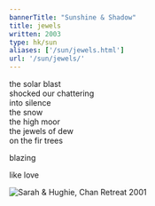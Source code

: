 ```yaml
---
bannerTitle: "Sunshine & Shadow" 
title: jewels 
written: 2003
type: hk/sun
aliases: ['/sun/jewels.html']
url: '/sun/jewels/'
---
```


the solar blast  
shocked our chattering  
into silence  
the snow  
the high moor  
the jewels of dew  
on the fir trees


blazing


like love

![Sarah & Hughie, Chan Retreat 2001](/images/bucket/s_h_chanretreat2000.jpg "Sarah & Hughie, Chan Retreat 2001")

